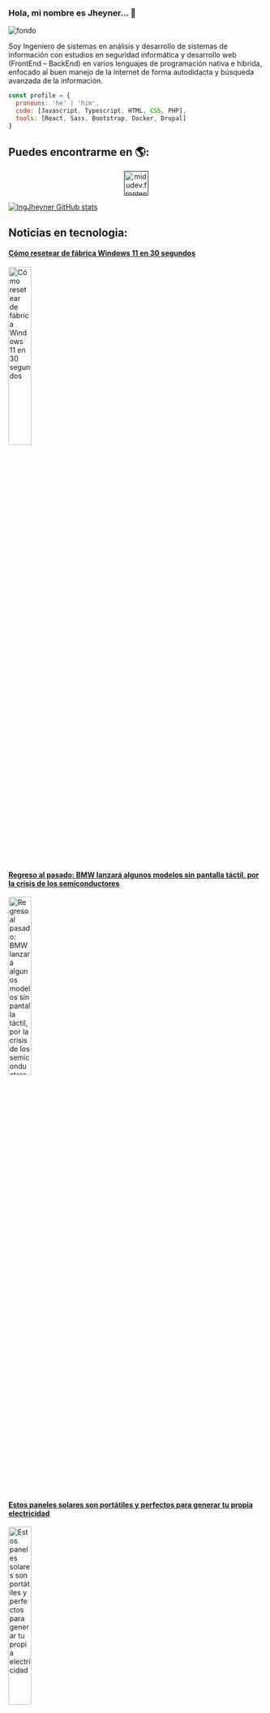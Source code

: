 ### Hola, mi nombre es Jheyner... 👋

![fondo](https://user-images.githubusercontent.com/38741238/139778759-7f232754-e856-4b77-9328-72917c60da80.jpeg)

Soy Ingeniero de sistemas en análisis y desarrollo de sistemas de información con estudios en seguridad informática y desarrollo web (FrontEnd – BackEnd) en varios lenguajes de programación nativa e hibrida, enfocado al buen manejo de la internet de forma autodidacta y búsqueda avanzada de la información.

```js
const profile = {
  pronouns: 'he' | 'him',
  code: [Javascript, Typescript, HTML, CSS, PHP],
  tools: [React, Sass, Bootstrap, Docker, Drupal]
}
```
## Puedes encontrarme en 🌎:
<p align='center'>
    <a href='' target='_blank'>
        <img align='center' src='https://cdn.jsdelivr.net/npm/simple-icons@3.0.1/icons/facebook.svg' alt='midudev.frontend' height='48' width='48'/>
    </a>
</p>

[![IngJheyner GitHub stats](https://github-readme-stats.vercel.app/api?username=IngJheyner)](https://github.com/anuraghazra/github-readme-stats)

<!--
**IngJheyner/IngJheyner** is a ✨ _special_ ✨ repository because its `README.md` (this file) appears on your GitHub profile.

Here are some ideas to get you started:

- 🔭 I’m currently working on ...
- 🌱 I’m currently learning ...
- 👯 I’m looking to collaborate on ...
- 🤔 I’m looking for help with ...
- 💬 Ask me about ...
- 📫 How to reach me: ...
- 😄 Pronouns: ...
- ⚡ Fun fact: ...
-->

## Noticias en tecnologia:
<div id="noticie-technology">
  
<div id="noticie-technology__items">
    <h4><a href='https://computerhoy.com/noticias/tecnologia/resetear-fabrica-windows-11-960717'>Cómo resetear de fábrica Windows 11 en 30 segundos</a></h4>
    <a href='https://computerhoy.com/noticias/tecnologia/resetear-fabrica-windows-11-960717' target='_blank'>
        <img width='30%' src='https://cdn.computerhoy.com/sites/navi.axelspringer.es/public/media/image/2021/10/windows-11-2514479.jpg' alt='Cómo resetear de fábrica Windows 11 en 30 segundos' />
    </a>
</div>


<div id="noticie-technology__items">
    <h4><a href='https://computerhoy.com/noticias/motor/bmw-sin-pantalla-tactil-crisis-semiconductores-960713'>Regreso al pasado: BMW lanzará algunos modelos sin pantalla táctil, por la crisis de los semiconductores</a></h4>
    <a href='https://computerhoy.com/noticias/motor/bmw-sin-pantalla-tactil-crisis-semiconductores-960713' target='_blank'>
        <img width='30%' src='https://cdn.computerhoy.com/sites/navi.axelspringer.es/public/media/image/2021/11/bmw-lanzara-coches-pantalla-tactil-crisis-semiconductores-2525769.jpg' alt='Regreso al pasado: BMW lanzará algunos modelos sin pantalla táctil, por la crisis de los semiconductores' />
    </a>
</div>


<div id="noticie-technology__items">
    <h4><a href='https://computerhoy.com/reportajes/tecnologia/mejores-paneles-solares-portatiles-generar-electricidad-barata-960637'>Estos paneles solares son portátiles y perfectos para generar tu propia electricidad</a></h4>
    <a href='https://computerhoy.com/reportajes/tecnologia/mejores-paneles-solares-portatiles-generar-electricidad-barata-960637' target='_blank'>
        <img width='30%' src='https://cdn.computerhoy.com/sites/navi.axelspringer.es/public/media/image/2021/11/paneles-solares-2525685.jpg' alt='Estos paneles solares son portátiles y perfectos para generar tu propia electricidad' />
    </a>
</div>


<div id="noticie-technology__items">
    <h4><a href='https://computerhoy.com/noticias/entretenimiento/stranger-things-4-trailer-espanol-fecha-lanzamiento-titulos-episodios-960707'>Stranger Things 4 estrena tráiler en español, fecha de lanzamiento y títulos de los episodios</a></h4>
    <a href='https://computerhoy.com/noticias/entretenimiento/stranger-things-4-trailer-espanol-fecha-lanzamiento-titulos-episodios-960707' target='_blank'>
        <img width='30%' src='https://cdn.computerhoy.com/sites/navi.axelspringer.es/public/media/image/2021/11/stranger-things-4-estrena-trailer-espanol-fecha-lanzamiento-titulos-episodios-2525757.jpg' alt='Stranger Things 4 estrena tráiler en español, fecha de lanzamiento y títulos de los episodios' />
    </a>
</div>


<div id="noticie-technology__items">
    <h4><a href='https://computerhoy.com/noticias/tecnologia/telegram-lanzara-servicio-suscripcion-deshabilitar-anuncios-grandes-canales-960677'>Telegram lanzará un servicio de suscripción para deshabilitar los anuncios en grandes canales</a></h4>
    <a href='https://computerhoy.com/noticias/tecnologia/telegram-lanzara-servicio-suscripcion-deshabilitar-anuncios-grandes-canales-960677' target='_blank'>
        <img width='30%' src='https://cdn.computerhoy.com/sites/navi.axelspringer.es/public/media/image/2021/11/telegram-2525715.jpg' alt='Telegram lanzará un servicio de suscripción para deshabilitar los anuncios en grandes canales' />
    </a>
</div>

</div>

- Creditos: [Computer hoy](https://computerhoy.com/)

